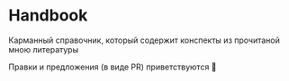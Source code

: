 # Handbook
Карманный справочник, который содержит конспекты из прочитаной мною литературы

Правки и предложения (в виде PR) приветствуются 🙂